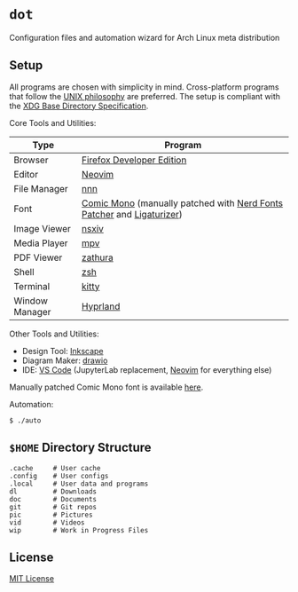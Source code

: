# `dot`

Configuration files and automation wizard for Arch Linux meta distribution

## Setup

All programs are chosen with simplicity in mind. Cross-platform programs that follow the [UNIX
philosophy][unix] are preferred. The setup is compliant with the [XDG Base Directory
Specification][xdg].

Core Tools and Utilities:

| Type           | Program                                                                                                               |
| -------------- | --------------------------------------------------------------------------------------------------------------------- |
| Browser        | [Firefox Developer Edition][firefox]                                                                                  |
| Editor         | [Neovim][neovim]                                                                                                      |
| File Manager   | [nnn][nnn]                                                                                                            |
| Font           | [Comic Mono][comicmono] (manually patched with [Nerd Fonts Patcher][nerdfontspatcher] and [Ligaturizer][ligaturizer]) |
| Image Viewer   | [nsxiv][nsxiv]                                                                                                        |
| Media Player   | [mpv][mpv]                                                                                                            |
| PDF Viewer     | [zathura][zathura]                                                                                                    |
| Shell          | [zsh][zsh]                                                                                                            |
| Terminal       | [kitty][kitty]                                                                                                        |
| Window Manager | [Hyprland][hyprland]                                                                                                  |

Other Tools and Utilities:

- Design Tool: [Inkscape][inkscape]
- Diagram Maker: [drawio][drawio]
- IDE: [VS Code][vscode] (JupyterLab replacement, [Neovim][neovim] for everything else)

Manually patched Comic Mono font is available [here][font].

Automation:

```console
$ ./auto
```

## `$HOME` Directory Structure

```console
.cache     # User cache
.config    # User configs
.local     # User data and programs
dl         # Downloads
doc        # Documents
git        # Git repos
pic        # Pictures
vid        # Videos
wip        # Work in Progress Files
```

## License

[MIT License][license]

[unix]: https://en.wikipedia.org/wiki/Unix_philosophy
[xdg]: https://specifications.freedesktop.org/basedir-spec/basedir-spec-latest.html
[firefox]: https://www.mozilla.org/en-US/firefox/developer/
[neovim]: https://github.com/neovim/neovim
[nnn]: https://github.com/jarun/nnn
[comicmono]: https://github.com/dtinth/comic-mono-font
[nerdfontspatcher]: https://github.com/ryanoasis/nerd-fonts#font-patcher
[ligaturizer]: https://github.com/ToxicFrog/Ligaturizer
[nsxiv]: https://github.com/nsxiv/nsxiv
[mpv]: https://github.com/mpv-player/mpv
[zathura]: https://en.wikipedia.org/wiki/Zathura_(document_viewer)
[zsh]: https://github.com/zsh-users/zsh
[kitty]: https://github.com/kovidgoyal/kitty
[hyprland]: https://github.com/hyprwm/Hyprland
[inkscape]: https://gitlab.com/inkscape/inkscape
[drawio]: https://github.com/jgraph/drawio-desktop
[vscode]: https://github.com/microsoft/vscode
[font]: https://github.com/oniani/dot/tree/main/.local/share/fonts/ttf
[license]: LICENSE
